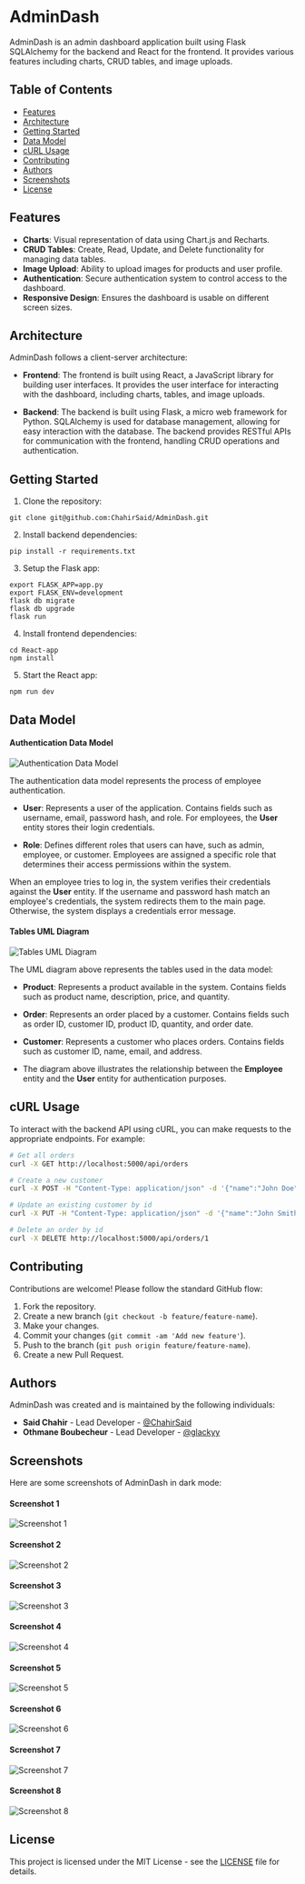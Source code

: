 # AdminDash

AdminDash is an admin dashboard application built using Flask SQLAlchemy for the backend and React for the frontend. It provides various features including charts, CRUD tables, and image uploads.

## Table of Contents

- [Features](#features)
- [Architecture](#architecture)
- [Getting Started](#getting-started)
- [Data Model](#data-model)
- [cURL Usage](#curl-usage)
- [Contributing](#contributing)
- [Authors](#authors)
- [Screenshots](#screenshots)
- [License](#license)

## Features

- **Charts**: Visual representation of data using Chart.js and Recharts.
- **CRUD Tables**: Create, Read, Update, and Delete functionality for managing data tables.
- **Image Upload**: Ability to upload images for products and user profile.
- **Authentication**: Secure authentication system to control access to the dashboard.
- **Responsive Design**: Ensures the dashboard is usable on different screen sizes.

## Architecture

AdminDash follows a client-server architecture:

- **Frontend**: The frontend is built using React, a JavaScript library for building user interfaces. It provides the user interface for interacting with the dashboard, including charts, tables, and image uploads.
  
- **Backend**: The backend is built using Flask, a micro web framework for Python. SQLAlchemy is used for database management, allowing for easy interaction with the database. The backend provides RESTful APIs for communication with the frontend, handling CRUD operations and authentication.

## Getting Started

1. Clone the repository:

```
git clone git@github.com:ChahirSaid/AdminDash.git
```

2. Install backend dependencies:

```
pip install -r requirements.txt
```

3. Setup the Flask app:

```
export FLASK_APP=app.py
export FLASK_ENV=development
flask db migrate
flask db upgrade
flask run
```

4. Install frontend dependencies:

```
cd React-app
npm install
```

5. Start the React app:

```
npm run dev
```
## Data Model

#### Authentication Data Model

![Authentication Data Model](datamodel/authentication.png)

The authentication data model represents the process of employee authentication.

- **User**: Represents a user of the application. Contains fields such as username, email, password hash, and role. For employees, the **User** entity stores their login credentials.

- **Role**: Defines different roles that users can have, such as admin, employee, or customer. Employees are assigned a specific role that determines their access permissions within the system.

When an employee tries to log in, the system verifies their credentials against the **User** entity. If the username and password hash match an employee's credentials, the system redirects them to the main page. Otherwise, the system displays a credentials error message.


#### Tables UML Diagram

![Tables UML Diagram](datamodel/tables-uml.png)

The UML diagram above represents the tables used in the data model:

- **Product**: Represents a product available in the system. Contains fields such as product name, description, price, and quantity.

- **Order**: Represents an order placed by a customer. Contains fields such as order ID, customer ID, product ID, quantity, and order date.

- **Customer**: Represents a customer who places orders. Contains fields such as customer ID, name, email, and address.

- The diagram above illustrates the relationship between the **Employee** entity and the **User** entity for authentication purposes.

## cURL Usage

To interact with the backend API using cURL, you can make requests to the appropriate endpoints. For example:

```bash
# Get all orders
curl -X GET http://localhost:5000/api/orders

# Create a new customer
curl -X POST -H "Content-Type: application/json" -d '{"name":"John Doe","age":30,"city":"New York","email":"john@example.com","phone":"1234567890"}' http://localhost:5000/api/customers

# Update an existing customer by id
curl -X PUT -H "Content-Type: application/json" -d '{"name":"John Smith","age":35}' http://localhost:5000/api/customers/1

# Delete an order by id
curl -X DELETE http://localhost:5000/api/orders/1
```

## Contributing

Contributions are welcome! Please follow the standard GitHub flow:

1. Fork the repository.
2. Create a new branch (`git checkout -b feature/feature-name`).
3. Make your changes.
4. Commit your changes (`git commit -am 'Add new feature'`).
5. Push to the branch (`git push origin feature/feature-name`).
6. Create a new Pull Request.

## Authors

AdminDash was created and is maintained by the following individuals:

- **Said Chahir** - Lead Developer - [@ChahirSaid](https://github.com/ChahirSaid)
- **Othmane Boubecheur** - Lead Developer - [@glackyy](https://github.com/glackyy)

## Screenshots

Here are some screenshots of AdminDash in dark mode:

#### Screenshot 1

![Screenshot 1](screenshots/0.png)

#### Screenshot 2

![Screenshot 2](screenshots/1.png)

#### Screenshot 3

![Screenshot 3](screenshots/2.png)

#### Screenshot 4

![Screenshot 4](screenshots/3.png)

#### Screenshot 5

![Screenshot 5](screenshots/4.png)

#### Screenshot 6

![Screenshot 6](screenshots/5.png)

#### Screenshot 7

![Screenshot 7](screenshots/6.png)

#### Screenshot 8

![Screenshot 8](screenshots/7.png)

## License

This project is licensed under the MIT License - see the [LICENSE](LICENSE) file for details.